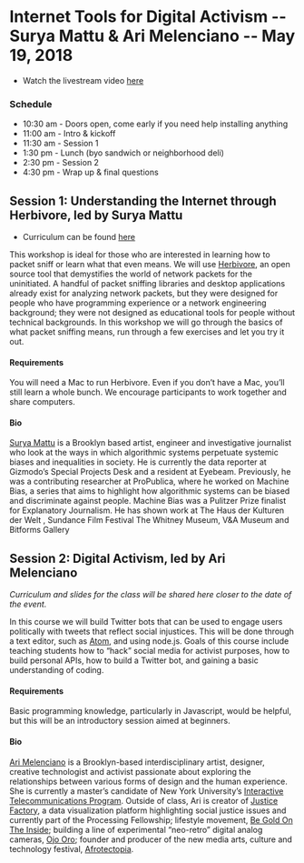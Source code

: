 # Internet Tools for Digital Activism  --  Surya Mattu & Ari Melenciano  --  May 19, 2018
* Watch the livestream video [here](https://www.youtube.com/watch?v=KuRHxBvTMrM)

### Schedule
- 10:30 am - Doors open, come early if you need help installing anything
- 11:00 am - Intro & kickoff
- 11:30 am - Session 1
- 1:30 pm - Lunch (byo sandwich or neighborhood deli)
- 2:30 pm - Session 2
- 4:30 pm - Wrap up & final questions

## Session 1: Understanding the Internet through Herbivore, led by Surya Mattu
* Curriculum can be found [here](https://github.com/eyebeam/curriculum/blob/master/UnderstandingInternetWHerbivore.md)

This workshop is ideal for those who are interested in learning how to packet sniff or learn what that even means. We will use [Herbivore](https://github.com/samatt/herbivore), an open source tool that demystifies the world of network packets for the uninitiated. A handful of packet sniffing libraries and desktop applications already exist for analyzing network packets, but they were designed for people who have programming experience or a network engineering background; they were not designed as educational tools for people without technical backgrounds. In this workshop we will go through the basics of what packet sniffing means, run through a few exercises and let you try it out.

#### Requirements
You will need a Mac to run Herbivore. Even if you don’t have a Mac, you’ll still learn a whole bunch. We encourage participants to work together and share computers.

#### Bio
[Surya Mattu](http://www.suryamattu.com/) is a Brooklyn based artist, engineer and investigative journalist who look at the ways in which algorithmic systems perpetuate systemic biases and inequalities in society. He is currently the data reporter at Gizmodo’s Special Projects Desk and a resident at Eyebeam. Previously, he was a contributing researcher at ProPublica, where he worked on Machine Bias, a series that aims to highlight how algorithmic systems can be biased and discriminate against people. Machine Bias was a Pulitzer Prize finalist for Explanatory Journalism. He has shown work at The Haus der Kulturen der Welt , Sundance Film Festival The Whitney Museum,  V&A Museum and Bitforms Gallery


## Session 2: Digital Activism, led by Ari Melenciano
_Curriculum and slides for the class will be shared here closer to the date of the event._

In this course we will build Twitter bots that can be used to engage users politically with tweets that reflect social injustices. This will be done through a text editor, such as [Atom](https://atom.io/), and using node.js. Goals of this course include teaching students how to “hack” social media for activist purposes, how to build personal APIs, how to build a Twitter bot, and gaining a basic understanding of coding.

#### Requirements
Basic programming knowledge, particularly in Javascript, would be helpful, but this will be an introductory session aimed at beginners.

#### Bio
[Ari Melenciano](http://www.ariciano.com/) is a Brooklyn-based interdisciplinary artist, designer, creative technologist and activist passionate about exploring the relationships between various forms of design and the human experience. She is currently a master’s candidate of New York University’s [Interactive Telecommunications Program](http://www.itp.nyu.edu/). Outside of class, Ari is creator of [Justice Factory](https://www.instagram.com/justicefactory), a data visualization platform highlighting social justice issues and currently part of the Processing Fellowship; lifestyle movement, [Be Gold On The Inside](https://www.instagram.com/begoldontheinside); building a line of experimental “neo-retro” digital analog cameras, [Ojo Oro](http://www.ariciano.com/ojooro); founder and producer of the new media arts, culture and technology festival, [Afrotectopia](http://www.afrotectopia.com/).
